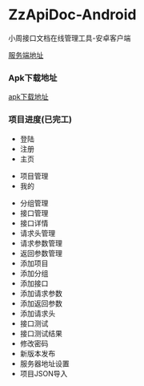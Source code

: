 # ZzApiDoc-Android
小周接口文档在线管理工具-安卓客户端

[服务端地址](https://github.com/zhouzhuo810/ZzApiDoc)


### Apk下载地址

[apk下载地址](app/ZzApiDoc_1.13.apk)


### 项目进度(已完工)


- 登陆
- 注册
- 主页
 * 项目管理
 * 我的
- 分组管理
- 接口管理
- 接口详情
- 请求头管理
- 请求参数管理
- 返回参数管理
- 添加项目
- 添加分组
- 添加接口
- 添加请求参数
- 添加返回参数
- 添加请求头
- 接口测试
- 接口测试结果
- 修改密码
- 新版本发布
- 服务器地址设置
- 项目JSON导入

